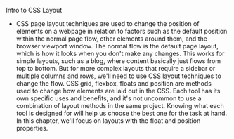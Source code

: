 Intro to CSS Layout
- CSS page layout techniques are used to change the position of elements on a webpage in relation to factors such as the default position within the normal page flow, other elements around them, and the browser viewport window. The normal flow is the default page layout, which is how it looks when you don't make any changes. This works for simple layouts, such as a blog, where content basically just flows from top to bottom. But for more complex layouts that require a sidebar or multiple columns and rows, we'll need to use CSS layout techniques to change the flow. CSS grid, flexbox, floats and position are methods used to change how elements are laid out in the CSS. Each tool has its own specific uses and benefits, and it's not uncommon to use a combination of layout methods in the same project. Knowing what each tool is designed for will help us choose the best one for the task at hand. In this chapter, we'll focus on layouts with the float and position properties.